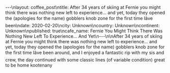 ---\nlayout: coffee_post\ntitle: After 34 years of skiing at Fernie you might think there was nothing new left to experience... and yet, today they opened the (apologies for the name) gobblers knob zone for the first time Iâve been\ndate: 2020-02-20\ncity: Unknown\ncountry: Unknown\ncontinent: Unknown\npublished: true\ncafe_name: Fernie You Might Think There Was Nothing New Left To Experience... And Yet\n---\n\nAfter 34 years of skiing at Fernie you might think there was nothing new left to experience... and yet, today they opened the (apologies for the name) gobblers knob zone for the first time Iâve been around, and I enjoyed a fantastic rip with my sis and crew, the day continued with some classic lines (of variable condition) great to be home kootenany